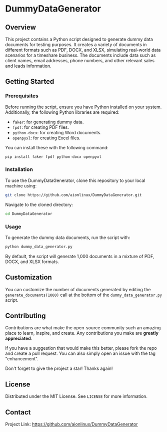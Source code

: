 # DummyDataGenerator

## Overview
This project contains a Python script designed to generate dummy data documents for testing purposes. It creates a variety of documents in different formats such as PDF, DOCX, and XLSX, simulating real-world data scenarios for a timeshare business. The documents include data such as client names, email addresses, phone numbers, and other relevant sales and leads information.

## Getting Started

### Prerequisites
Before running the script, ensure you have Python installed on your system. Additionally, the following Python libraries are required:

- `faker`: for generating dummy data.
- `fpdf`: for creating PDF files.
- `python-docx`: for creating Word documents.
- `openpyxl`: for creating Excel files.

You can install these with the following command:

```bash
pip install faker fpdf python-docx openpyxl
```

### Installation
To use the DummyDataGenerator, clone this repository to your local machine using:

```bash
git clone https://github.com/aionlinux/DummyDataGenerator.git
```

Navigate to the cloned directory:

```bash
cd DummyDataGenerator
```

### Usage
To generate the dummy data documents, run the script with:

```bash
python dummy_data_generator.py
```

By default, the script will generate 1,000 documents in a mixture of PDF, DOCX, and XLSX formats.

## Customization
You can customize the number of documents generated by editing the `generate_documents(1000)` call at the bottom of the `dummy_data_generator.py` script.

## Contributing
Contributions are what make the open-source community such an amazing place to learn, inspire, and create. Any contributions you make are **greatly appreciated**.

If you have a suggestion that would make this better, please fork the repo and create a pull request. You can also simply open an issue with the tag "enhancement".

Don't forget to give the project a star! Thanks again!

## License
Distributed under the MIT License. See `LICENSE` for more information.

## Contact
Project Link: https://github.com/aionlinux/DummyDataGenerator
